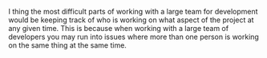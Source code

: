 I thing the most difficult parts of working with a large team for development would be keeping track of who is working on what aspect of the project at any given time. This is because when working with a large team of developers you may run into issues where more than one person is working on the same thing at the same time.
